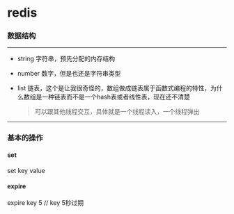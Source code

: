 # redis 

### 数据结构

------

- string 字符串，预先分配的内存结构

- number 数字，但是也还是字符串类型

- list 链表，这个是让我很奇怪的，数组做成链表属于函数式编程的特性，为什么数组是一种链表而不是一个hash表或者线性表，现在还不清楚

  > 可以跟其他线程交互，具体就是一个线程读入，一个线程弹出

---

### 基本的操作

#### set

set key value 

#### expire 

expire key 5 // key 5秒过期

